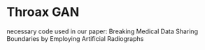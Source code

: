 # Throax GAN
necessary code used in our paper: Breaking Medical Data Sharing Boundaries by Employing Artificial Radiographs
